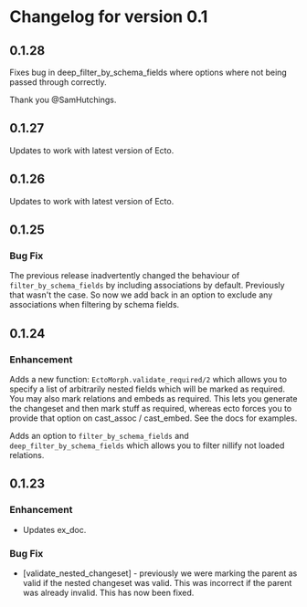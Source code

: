 # Changelog for version 0.1

## 0.1.28

Fixes bug in deep_filter_by_schema_fields where options where not being passed through correctly.

Thank you @SamHutchings.

## 0.1.27

Updates to work with latest version of Ecto.

## 0.1.26

Updates to work with latest version of Ecto.


## 0.1.25

### Bug Fix

The previous release inadvertently changed the behaviour of `filter_by_schema_fields` by including associations by default. Previously that wasn't the case. So now we add back in an option to exclude any associations when filtering by schema fields.

## 0.1.24

### Enhancement

Adds a new function: `EctoMorph.validate_required/2` which allows you to specify a list of arbitrarily nested fields which will be marked as required. You may also mark relations and embeds as required. This lets you generate the changeset and then mark stuff as required, whereas ecto forces you to provide that option on cast_assoc / cast_embed. See the docs for examples.

Adds an option to `filter_by_schema_fields` and `deep_filter_by_schema_fields` which allows you to filter nillify not loaded relations.


## 0.1.23

### Enhancement

* Updates ex_doc.

### Bug Fix

* [validate_nested_changeset] - previously we were marking the parent as valid if the nested changeset was valid. This was incorrect if the parent was already invalid. This has now been fixed.
